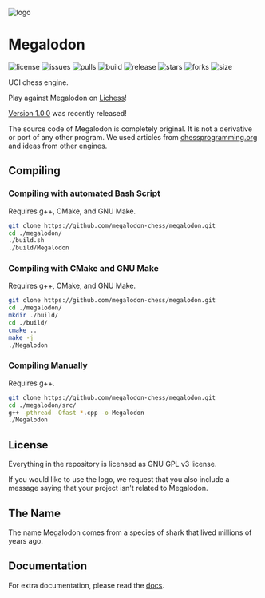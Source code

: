 ![logo](https://raw.githubusercontent.com/megalodon-chess/megalodon/main/logo/logo_widescreen_light.png)

# Megalodon

![license](https://img.shields.io/github/license/megalodon-chess/megalodon)
![issues](https://img.shields.io/github/issues/megalodon-chess/megalodon)
![pulls](https://img.shields.io/github/issues-pr/megalodon-chess/megalodon)
![build](https://img.shields.io/github/workflow/status/megalodon-chess/megalodon/CI)
![release](https://img.shields.io/github/v/release/megalodon-chess/megalodon)
![stars](https://img.shields.io/github/stars/megalodon-chess/megalodon)
![forks](https://img.shields.io/github/forks/megalodon-chess/megalodon)
![size](https://img.shields.io/github/repo-size/megalodon-chess/megalodon)

UCI chess engine.

Play against Megalodon on [Lichess][lichess]!

[Version 1.0.0][latest] was recently released!

The source code of Megalodon is completely original. It is not a derivative or port of any other program.
We used articles from [chessprogramming.org](https://chessprogramming.org) and ideas from other engines.

## Compiling

### Compiling with automated Bash Script

Requires g++, CMake, and GNU Make.

``` bash
git clone https://github.com/megalodon-chess/megalodon.git
cd ./megalodon/
./build.sh
./build/Megalodon
```

### Compiling with CMake and GNU Make

Requires g++, CMake, and GNU Make.

``` bash
git clone https://github.com/megalodon-chess/megalodon.git
cd ./megalodon/
mkdir ./build/
cd ./build/
cmake ..
make -j
./Megalodon
```

### Compiling Manually

Requires g++.

``` bash
git clone https://github.com/megalodon-chess/megalodon.git
cd ./megalodon/src/
g++ -pthread -Ofast *.cpp -o Megalodon
./Megalodon
```

## License

Everything in the repository is licensed as GNU GPL v3 license.

If you would like to use the logo, we request that you also include a message
saying that your project isn't related to Megalodon.

## The Name

The name Megalodon comes from a species of shark that lived millions of years ago.

## Documentation

For extra documentation, please read the [docs][docs].

[lichess]: https://lichess.org/@/megalodon-chess
[docs]: https://megalodon-chess.github.io/megalodon/
[latest]: https://github.com/megalodon-chess/megalodon/releases/latest
